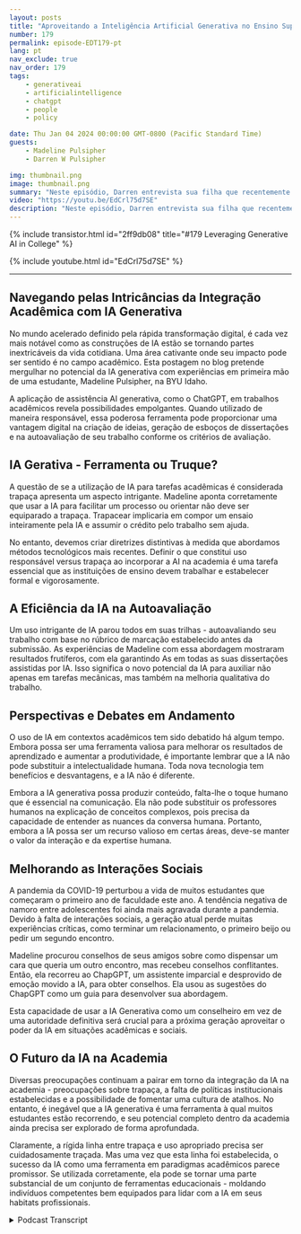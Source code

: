 ```yaml
---
layout: posts
title: "Aproveitando a Inteligência Artificial Generativa no Ensino Superior"
number: 179
permalink: episode-EDT179-pt
lang: pt
nav_exclude: true
nav_order: 179
tags:
    - generativeai
    - artificialintelligence
    - chatgpt
    - people
    - policy

date: Thu Jan 04 2024 00:00:00 GMT-0800 (Pacific Standard Time)
guests:
    - Madeline Pulsipher
    - Darren W Pulsipher

img: thumbnail.png
image: thumbnail.png
summary: "Neste episódio, Darren entrevista sua filha que recentemente concluiu seu primeiro semestre na faculdade sobre sua experiência ao usar a tecnologia de IA generativa em seus estudos acadêmicos. Ela descreve os desafios e sucessos associados à utilização dessa ferramenta transformadora."
video: "https://youtu.be/EdCrl75d7SE"
description: "Neste episódio, Darren entrevista sua filha que recentemente concluiu seu primeiro semestre na faculdade sobre sua experiência ao usar a tecnologia de IA generativa em seus estudos acadêmicos. Ela descreve os desafios e sucessos associados à utilização dessa ferramenta transformadora."
---
```


<div>
{% include transistor.html id="2ff9db08" title="#179 Leveraging Generative AI in College" %}

{% include youtube.html id="EdCrl75d7SE" %}
</div>

---

## Navegando pelas Intricâncias da Integração Acadêmica com IA Generativa

No mundo acelerado definido pela rápida transformação digital, é cada vez mais notável como as construções de IA estão se tornando partes inextricáveis da vida cotidiana. Uma área cativante onde seu impacto pode ser sentido é no campo acadêmico. Esta postagem no blog pretende mergulhar no potencial da IA generativa com experiências em primeira mão de uma estudante, Madeline Pulsipher, na BYU Idaho.

A aplicação de assistência AI generativa, como o ChatGPT, em trabalhos acadêmicos revela possibilidades empolgantes. Quando utilizado de maneira responsável, essa poderosa ferramenta pode proporcionar uma vantagem digital na criação de ideias, geração de esboços de dissertações e na autoavaliação de seu trabalho conforme os critérios de avaliação.

## IA Gerativa - Ferramenta ou Truque?

A questão de se a utilização de IA para tarefas acadêmicas é considerada trapaça apresenta um aspecto intrigante. Madeline aponta corretamente que usar a IA para facilitar um processo ou orientar não deve ser equiparado a trapaça. Trapacear implicaria em compor um ensaio inteiramente pela IA e assumir o crédito pelo trabalho sem ajuda.

No entanto, devemos criar diretrizes distintivas à medida que abordamos métodos tecnológicos mais recentes. Definir o que constitui uso responsável versus trapaça ao incorporar a AI na academia é uma tarefa essencial que as instituições de ensino devem trabalhar e estabelecer formal e vigorosamente.

## A Eficiência da IA na Autoavaliação

Um uso intrigante de IA parou todos em suas trilhas - autoavaliando seu trabalho com base no rúbrico de marcação estabelecido antes da submissão. As experiências de Madeline com essa abordagem mostraram resultados frutíferos, com ela garantindo As em todas as suas dissertações assistidas por IA. Isso significa o novo potencial da IA para auxiliar não apenas em tarefas mecânicas, mas também na melhoria qualitativa do trabalho.

## Perspectivas e Debates em Andamento

O uso de IA em contextos acadêmicos tem sido debatido há algum tempo. Embora possa ser uma ferramenta valiosa para melhorar os resultados de aprendizado e aumentar a produtividade, é importante lembrar que a IA não pode substituir a intelectualidade humana. Toda nova tecnologia tem benefícios e desvantagens, e a IA não é diferente.

Embora a IA generativa possa produzir conteúdo, falta-lhe o toque humano que é essencial na comunicação. Ela não pode substituir os professores humanos na explicação de conceitos complexos, pois precisa da capacidade de entender as nuances da conversa humana. Portanto, embora a IA possa ser um recurso valioso em certas áreas, deve-se manter o valor da interação e da expertise humana.

## Melhorando as Interações Sociais

A pandemia da COVID-19 perturbou a vida de muitos estudantes que começaram o primeiro ano de faculdade este ano. A tendência negativa de namoro entre adolescentes foi ainda mais agravada durante a pandemia. Devido à falta de interações sociais, a geração atual perde muitas experiências críticas, como terminar um relacionamento, o primeiro beijo ou pedir um segundo encontro.

Madeline procurou conselhos de seus amigos sobre como dispensar um cara que queria um outro encontro, mas recebeu conselhos conflitantes. Então, ela recorreu ao ChapGPT, um assistente imparcial e desprovido de emoção movido a IA, para obter conselhos. Ela usou as sugestões do ChapGPT como um guia para desenvolver sua abordagem.

Esta capacidade de usar a IA Generativa como um conselheiro em vez de uma autoridade definitiva será crucial para a próxima geração aproveitar o poder da IA em situações acadêmicas e sociais.

## O Futuro da IA na Academia

Diversas preocupações continuam a pairar em torno da integração da IA na academia - preocupações sobre trapaça, a falta de políticas institucionais estabelecidas e a possibilidade de fomentar uma cultura de atalhos. No entanto, é inegável que a IA generativa é uma ferramenta à qual muitos estudantes estão recorrendo, e seu potencial completo dentro da academia ainda precisa ser explorado de forma aprofundada.

Claramente, a rígida linha entre trapaça e uso apropriado precisa ser cuidadosamente traçada. Mas uma vez que esta linha foi estabelecida, o sucesso da IA como uma ferramenta em paradigmas acadêmicos parece promissor. Se utilizada corretamente, ela pode se tornar uma parte substancial de um conjunto de ferramentas educacionais - moldando indivíduos competentes bem equipados para lidar com a IA em seus habitats profissionais.



<details>
<summary> Podcast Transcript </summary>

<p></p>

</details>
